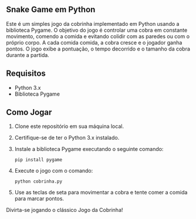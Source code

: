 ## Snake Game em Python

Este é um simples jogo da cobrinha implementado em Python usando a biblioteca Pygame. O objetivo do jogo é controlar uma cobra em constante movimento, comendo a comida e evitando colidir com as paredes ou com o próprio corpo. A cada comida comida, a cobra cresce e o jogador ganha pontos. O jogo exibe a pontuação, o tempo decorrido e o tamanho da cobra durante a partida.

## Requisitos

- Python 3.x
- Biblioteca Pygame

## Como Jogar

1. Clone este repositório em sua máquina local.
2. Certifique-se de ter o Python 3.x instalado.
3. Instale a biblioteca Pygame executando o seguinte comando:

   ```
   pip install pygame
   ```

4. Execute o jogo com o comando:

   ```
   python cobrinha.py
   ```

5. Use as teclas de seta para movimentar a cobra e tente comer a comida para marcar pontos.

Divirta-se jogando o clássico Jogo da Cobrinha!
